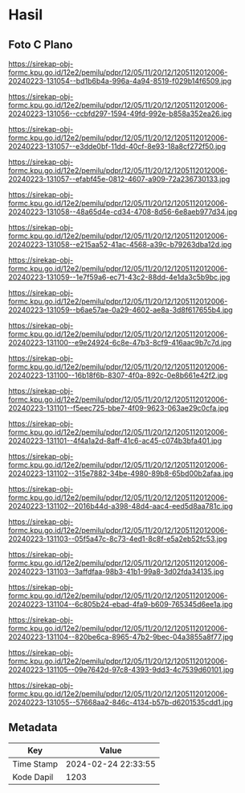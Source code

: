 # Hasil

## Foto C Plano

https://sirekap-obj-formc.kpu.go.id/12e2/pemilu/pdpr/12/05/11/20/12/1205112012006-20240223-131054--bd1b6b4a-996a-4a94-8519-f029b14f6509.jpg

https://sirekap-obj-formc.kpu.go.id/12e2/pemilu/pdpr/12/05/11/20/12/1205112012006-20240223-131056--ccbfd297-1594-49fd-992e-b858a352ea26.jpg

https://sirekap-obj-formc.kpu.go.id/12e2/pemilu/pdpr/12/05/11/20/12/1205112012006-20240223-131057--e3dde0bf-11dd-40cf-8e93-18a8cf272f50.jpg

https://sirekap-obj-formc.kpu.go.id/12e2/pemilu/pdpr/12/05/11/20/12/1205112012006-20240223-131057--efabf45e-0812-4607-a909-72a236730133.jpg

https://sirekap-obj-formc.kpu.go.id/12e2/pemilu/pdpr/12/05/11/20/12/1205112012006-20240223-131058--48a65d4e-cd34-4708-8d56-6e8aeb977d34.jpg

https://sirekap-obj-formc.kpu.go.id/12e2/pemilu/pdpr/12/05/11/20/12/1205112012006-20240223-131058--e215aa52-41ac-4568-a39c-b79263dba12d.jpg

https://sirekap-obj-formc.kpu.go.id/12e2/pemilu/pdpr/12/05/11/20/12/1205112012006-20240223-131059--1e7f59a6-ec71-43c2-88dd-4e1da3c5b9bc.jpg

https://sirekap-obj-formc.kpu.go.id/12e2/pemilu/pdpr/12/05/11/20/12/1205112012006-20240223-131059--b6ae57ae-0a29-4602-ae8a-3d8f617655b4.jpg

https://sirekap-obj-formc.kpu.go.id/12e2/pemilu/pdpr/12/05/11/20/12/1205112012006-20240223-131100--e9e24924-6c8e-47b3-8cf9-416aac9b7c7d.jpg

https://sirekap-obj-formc.kpu.go.id/12e2/pemilu/pdpr/12/05/11/20/12/1205112012006-20240223-131100--16b18f6b-8307-4f0a-892c-0e8b661e42f2.jpg

https://sirekap-obj-formc.kpu.go.id/12e2/pemilu/pdpr/12/05/11/20/12/1205112012006-20240223-131101--f5eec725-bbe7-4f09-9623-063ae29c0cfa.jpg

https://sirekap-obj-formc.kpu.go.id/12e2/pemilu/pdpr/12/05/11/20/12/1205112012006-20240223-131101--4f4a1a2d-8aff-41c6-ac45-c074b3bfa401.jpg

https://sirekap-obj-formc.kpu.go.id/12e2/pemilu/pdpr/12/05/11/20/12/1205112012006-20240223-131102--315e7882-34be-4980-89b8-65bd00b2afaa.jpg

https://sirekap-obj-formc.kpu.go.id/12e2/pemilu/pdpr/12/05/11/20/12/1205112012006-20240223-131102--2016b44d-a398-48d4-aac4-eed5d8aa781c.jpg

https://sirekap-obj-formc.kpu.go.id/12e2/pemilu/pdpr/12/05/11/20/12/1205112012006-20240223-131103--05f5a47c-8c73-4ed1-8c8f-e5a2eb52fc53.jpg

https://sirekap-obj-formc.kpu.go.id/12e2/pemilu/pdpr/12/05/11/20/12/1205112012006-20240223-131103--3affdfaa-98b3-41b1-99a8-3d02fda34135.jpg

https://sirekap-obj-formc.kpu.go.id/12e2/pemilu/pdpr/12/05/11/20/12/1205112012006-20240223-131104--6c805b24-ebad-4fa9-b609-765345d6ee1a.jpg

https://sirekap-obj-formc.kpu.go.id/12e2/pemilu/pdpr/12/05/11/20/12/1205112012006-20240223-131104--820be6ca-8965-47b2-9bec-04a3855a8f77.jpg

https://sirekap-obj-formc.kpu.go.id/12e2/pemilu/pdpr/12/05/11/20/12/1205112012006-20240223-131105--09e7642d-97c8-4393-9dd3-4c7539d60101.jpg

https://sirekap-obj-formc.kpu.go.id/12e2/pemilu/pdpr/12/05/11/20/12/1205112012006-20240223-131055--57668aa2-846c-4134-b57b-d6201535cdd1.jpg


## Metadata

| Key        | Value               |
| ---------- | ------------------- |
| Time Stamp | 2024-02-24 22:33:55 |
| Kode Dapil | 1203                |



